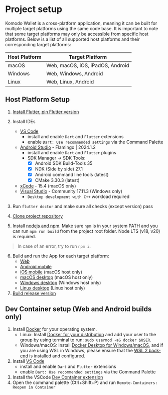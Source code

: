 # Project setup

Komodo Wallet is a cross-platform application, meaning it can be built for multiple target platforms using the same code base. It is important to note that some target platforms may only be accessible from specific host platforms. Below is a list of all supported host platforms and their corresponding target platforms:

| Host Platform | Target Platform                  |
| ------------- | -------------------------------- |
| macOS         | Web, macOS, iOS, iPadOS, Android |
| Windows       | Web, Windows, Android            |
| Linux         | Web, Linux, Android              |

## Host Platform Setup

 1. [Install Flutter, pin Flutter version](INSTALL_FLUTTER.md)
 2. Install IDEs
    - [VS Code](https://code.visualstudio.com/)
      - install and enable `Dart` and `Flutter` extensions
      - enable `Dart: Use recommended settings` via the Command Palette
    - [Android Studio](https://developer.android.com/studio) - Flamingo | 2024.1.2
      - install and enable `Dart` and `Flutter` plugins
      - SDK Manager -> SDK Tools:
        - [x] Android SDK Build-Tools 35
        - [x] NDK (Side by side) 27.1
        - [x] Android command line tools (latest)
        - [x] CMake 3.30.3 (latest)
    - [xCode](https://developer.apple.com/xcode/) - 15.4 (macOS only)
    - [Visual Studio](https://visualstudio.microsoft.com/vs/community/) - Community 17.11.3 (Windows only)
      - `Desktop development with C++` workload required

 3. Run `flutter doctor` and make sure all checks (except version) pass
 4. [Clone project repository](CLONE_REPOSITORY.md)
 5. Install [nodejs and npm](https://nodejs.org/en/download). Make sure `npm` is in your system PATH and you can run `npm run build` from the project root folder. Node LTS (v18, v20) is required.

  > In case of an error, try to run `npm i`.

 6. Build and run the App for each target platform:
    - [Web](BUILD_RUN_APP.md#web)
    - [Android mobile](BUILD_RUN_APP.md#android)
    - [iOS mobile](BUILD_RUN_APP.md#ios) (macOS host only)
    - [macOS desktop](BUILD_RUN_APP.md#macos-desktop) (macOS host only)
    - [Windows desktop](BUILD_RUN_APP.md#windows-desktop) (Windows host only)
    - [Linux desktop](BUILD_RUN_APP.md#linux-desktop) (Linux host only)
 7. [Build release version](BUILD_RELEASE.md)

## Dev Container setup (Web and Android builds only)

1. Install [Docker](https://www.docker.com/get-started) for your operating system.
      - Linux: Install [Docker for your distribution](https://docs.docker.com/install/#supported-platforms) and add your user to the group by using terminal to run: `sudo usermod -aG docker $USER`.
      - Windows/macOS: Install [Docker Desktop for Windows/macOS](https://www.docker.com/products/docker-desktop), and if you are using WSL in Windows, please ensure that the [WSL 2 back-end](https://aka.ms/vscode-remote/containers/docker-wsl2) is installed and configured.
2. Install [VS Code](https://code.visualstudio.com/)
      - install and enable `Dart` and `Flutter` extensions
      - enable `Dart: Use recommended settings` via the Command Palette
3. Install the VSCode [Dev Container extension](https://marketplace.visualstudio.com/items?itemName=ms-vscode-remote.remote-containers)
4. Open the command palette (Ctrl+Shift+P) and run `Remote-Containers: Reopen in Container`

